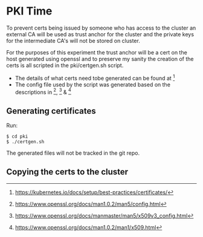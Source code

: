 # PKI Time

To prevent certs being issued by someone who has access to the cluster an
external CA will be used as trust anchor for the cluster and the private keys
for the intermediate CA's will not be stored on cluster. 

For the purposes of this experiment the trust anchor will be a cert on the host
generated using openssl and to preserve my sanity  the creation of the certs is
all scripted in the pki/certgen.sh script. 

- The details of what certs need tobe generated can be found at [^1]
- The config file used by the script was generated based on the descriptions in
  [^2], [^3] & [^4]

## Generating certificates

Run:

```
$ cd pki
$ ./certgen.sh
```

The generated files will not be tracked in the git repo.

## Copying the certs to the cluster

[^1]: https://kubernetes.io/docs/setup/best-practices/certificates/
[^2]: https://www.openssl.org/docs/man1.0.2/man5/config.html
[^3]: https://www.openssl.org/docs/manmaster/man5/x509v3_config.html
[^4]: https://www.openssl.org/docs/man1.0.2/man1/x509.html
[^5]: https://jamielinux.com/docs/openssl-certificate-authority/create-the-root-pair.html

